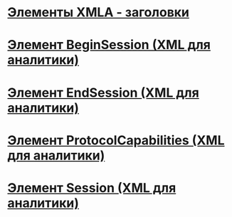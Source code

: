 # [Элементы XMLA - заголовки](xml-elements-headers.md)

# [Элемент BeginSession (XML для аналитики)](beginsession-element-xmla.md)
# [Элемент EndSession (XML для аналитики)](endsession-element-xmla.md)
# [Элемент ProtocolCapabilities (XML для аналитики)](protocolcapabilities-element-xmla.md)
# [Элемент Session (XML для аналитики)](session-element-xmla.md)
